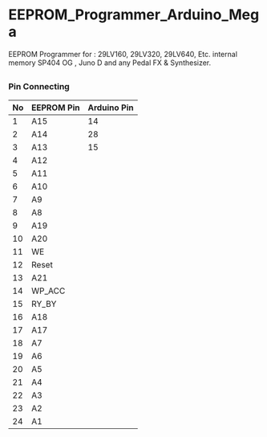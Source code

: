 # EEPROM_Programmer_Arduino_Mega
EEPROM Programmer for : 29LV160, 29LV320, 29LV640, Etc. internal memory SP404 OG , Juno D and any Pedal FX &amp; Synthesizer.
##
### Pin Connecting

| No | EEPROM Pin | Arduino Pin |
|----|------------|-------------|
|  1 | A15        | 14          |
|  2 | A14        | 28          |
|  3 | A13        | 15          |
|  4 | A12        |             |
|  5 | A11        |             |
|  6 | A10        |             |
|  7 | A9         |             |
|  8 | A8         |             |
|  9 | A19        |             |
| 10 | A20        |             |
| 11 | WE         |             |
| 12 | Reset      |             |
| 13 | A21        |             |
| 14 | WP_ACC     |             |
| 15 | RY_BY      |             |
| 16 | A18        |             |
| 17 | A17        |             |
| 18 | A7         |             |
| 19 | A6         |             |
| 20 | A5         |             |
| 21 | A4         |             |
| 22 | A3         |             |
| 23 | A2         |             |
| 24 | A1         |             | 
